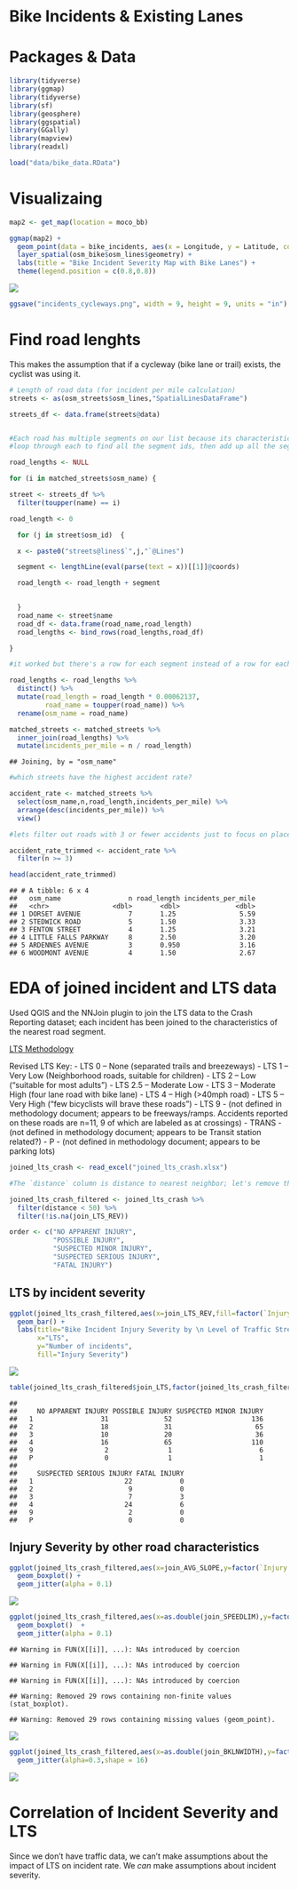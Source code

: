 Bike Incidents & Existing Lanes
================

# Packages & Data

``` r
library(tidyverse)
library(ggmap)
library(tidyverse)
library(sf)
library(geosphere)
library(ggspatial)
library(GGally)
library(mapview)
library(readxl)

load("data/bike_data.RData")
```

# Visualizaing

``` r
map2 <- get_map(location = moco_bb)

ggmap(map2) +
  geom_point(data = bike_incidents, aes(x = Longitude, y = Latitude, color = `Injury Severity`)) +
  layer_spatial(osm_bike$osm_lines$geometry) + 
  labs(title = "Bike Incident Severity Map with Bike Lanes") +
  theme(legend.position = c(0.8,0.8))
```

![](Bike_Incidents_Lanes_files/figure-gfm/unnamed-chunk-2-1.png)<!-- -->

``` r
ggsave("incidents_cycleways.png", width = 9, height = 9, units = "in")
```

# Find road lenghts

This makes the assumption that if a cycleway (bike lane or trail)
exists, the cyclist was using it.

``` r
# Length of road data (for incident per mile calculation)
streets <- as(osm_streets$osm_lines,"SpatialLinesDataFrame")

streets_df <- data.frame(streets@data)


#Each road has multiple segments on our list because its characteristics can change
#loop through each to find all the segment ids, then add up all the segment lengths

road_lengths <- NULL

for (i in matched_streets$osm_name) {

street <- streets_df %>%
  filter(toupper(name) == i) 

road_length <- 0

  for (j in street$osm_id)  {

  x <- paste0("streets@lines$`",j,"`@Lines")

  segment <- lengthLine(eval(parse(text = x))[[1]]@coords)

  road_length <- road_length + segment

  
  }
  road_name <- street$name
  road_df <- data.frame(road_name,road_length)
  road_lengths <- bind_rows(road_lengths,road_df)

}

#it worked but there's a row for each segment instead of a row for each street. Also need to convert to miles.

road_lengths <- road_lengths %>%
  distinct() %>%
  mutate(road_length = road_length * 0.00062137,
         road_name = toupper(road_name)) %>%
  rename(osm_name = road_name)

matched_streets <- matched_streets %>%
  inner_join(road_lengths) %>%
  mutate(incidents_per_mile = n / road_length)
```

    ## Joining, by = "osm_name"

``` r
#which streets have the highest accident rate?

accident_rate <- matched_streets %>%
  select(osm_name,n,road_length,incidents_per_mile) %>%
  arrange(desc(incidents_per_mile)) %>%
  view()

#lets filter out roads with 3 or fewer accidents just to focus on places that are higher impact

accident_rate_trimmed <- accident_rate %>%
  filter(n >= 3)

head(accident_rate_trimmed)
```

    ## # A tibble: 6 x 4
    ##   osm_name                 n road_length incidents_per_mile
    ##   <chr>                <dbl>       <dbl>              <dbl>
    ## 1 DORSET AVENUE            7       1.25                5.59
    ## 2 STEDWICK ROAD            5       1.50                3.33
    ## 3 FENTON STREET            4       1.25                3.21
    ## 4 LITTLE FALLS PARKWAY     8       2.50                3.20
    ## 5 ARDENNES AVENUE          3       0.950               3.16
    ## 6 WOODMONT AVENUE          4       1.50                2.67

# EDA of joined incident and LTS data

Used QGIS and the NNJoin plugin to join the LTS data to the Crash
Reporting dataset; each incident has been joined to the characteristics
of the nearest road segment.

[LTS
Methodology](https://montgomeryplanning.org/wp-content/uploads/2017/11/Appendix-D.pdf)

Revised LTS Key: - LTS 0 – None (separated trails and breezeways) - LTS
1 – Very Low (Neighborhood roads, suitable for children) - LTS 2 – Low
(“suitable for most adults”) - LTS 2.5 – Moderate Low - LTS 3 – Moderate
High (four lane road with bike lane) - LTS 4 – High (&gt;40mph road) -
LTS 5 – Very High (“few bicyclists will brave these roads”) - LTS 9 -
(not defined in methodology document; appears to be freeways/ramps.
Accidents reported on these roads are n=11, 9 of which are labeled as at
crossings) - TRANS - (not defined in methodology document; appears to be
Transit station related?) - P - (not defined in methodology document;
appears to be parking lots)

``` r
joined_lts_crash <- read_excel("joined_lts_crash.xlsx")

#The `distance` column is distance to nearest neighbor; let's remove those that are distant from any given street, allowing for GPS imprecision 

joined_lts_crash_filtered <- joined_lts_crash %>%
  filter(distance < 50) %>%
  filter(!is.na(join_LTS_REV))

order <- c("NO APPARENT INJURY",
           "POSSIBLE INJURY",
           "SUSPECTED MINOR INJURY",
           "SUSPECTED SERIOUS INJURY",
           "FATAL INJURY")
```

## LTS by incident severity

``` r
ggplot(joined_lts_crash_filtered,aes(x=join_LTS_REV,fill=factor(`Injury Severity`, levels = order))) +
  geom_bar() +
  labs(title="Bike Incident Injury Severity by \n Level of Traffic Stress (LTS) of nearest street",
       x="LTS",
       y="Number of incidents",
       fill="Injury Severity")
```

![](Bike_Incidents_Lanes_files/figure-gfm/unnamed-chunk-5-1.png)<!-- -->

``` r
table(joined_lts_crash_filtered$join_LTS,factor(joined_lts_crash_filtered$`Injury Severity`,levels = order))
```

    ##    
    ##     NO APPARENT INJURY POSSIBLE INJURY SUSPECTED MINOR INJURY
    ##   1                 31              52                    136
    ##   2                 18              31                     65
    ##   3                 10              20                     36
    ##   4                 16              65                    110
    ##   9                  2               1                      6
    ##   P                  0               1                      1
    ##    
    ##     SUSPECTED SERIOUS INJURY FATAL INJURY
    ##   1                       22            0
    ##   2                        9            0
    ##   3                        7            3
    ##   4                       24            6
    ##   9                        2            0
    ##   P                        0            0

## Injury Severity by other road characteristics

``` r
ggplot(joined_lts_crash_filtered,aes(x=join_AVG_SLOPE,y=factor(`Injury Severity`, levels = order))) +
  geom_boxplot() +
  geom_jitter(alpha = 0.1)
```

![](Bike_Incidents_Lanes_files/figure-gfm/unnamed-chunk-6-1.png)<!-- -->

``` r
ggplot(joined_lts_crash_filtered,aes(x=as.double(join_SPEEDLIM),y=factor(`Injury Severity`, levels = order))) +
  geom_boxplot()  +
  geom_jitter(alpha = 0.1)
```

    ## Warning in FUN(X[[i]], ...): NAs introduced by coercion

    ## Warning in FUN(X[[i]], ...): NAs introduced by coercion

    ## Warning in FUN(X[[i]], ...): NAs introduced by coercion

    ## Warning: Removed 29 rows containing non-finite values (stat_boxplot).

    ## Warning: Removed 29 rows containing missing values (geom_point).

![](Bike_Incidents_Lanes_files/figure-gfm/unnamed-chunk-6-2.png)<!-- -->

``` r
ggplot(joined_lts_crash_filtered,aes(x=as.double(join_BKLNWIDTH),y=factor(`Injury Severity`, levels = order))) +
  geom_jitter(alpha=0.3,shape = 16)
```

![](Bike_Incidents_Lanes_files/figure-gfm/unnamed-chunk-6-3.png)<!-- -->

# Correlation of Incident Severity and LTS

Since we don’t have traffic data, we can’t make assumptions about the
impact of LTS on incident rate. We *can* make assumptions about incident
severity.
